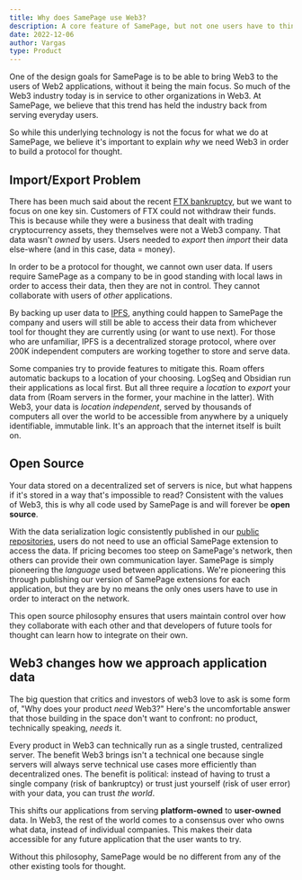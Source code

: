 ```yaml
---
title: Why does SamePage use Web3?
description: A core feature of SamePage, but not one users have to think about until they have to.
date: 2022-12-06
author: Vargas
type: Product
---
```


One of the design goals for SamePage is to be able to bring Web3 to the users of Web2 applications, without it being the main focus. So much of the Web3 industry today is in service to other organizations in Web3. At SamePage, we believe that this trend has held the industry back from serving everyday users.

So while this underlying technology is not the focus for what we do at SamePage, we believe it's important to explain _why_ we need Web3 in order to build a protocol for thought.

## Import/Export Problem
There has been much said about the recent [FTX bankruptcy](https://www.nytimes.com/2022/11/11/business/ftx-bankruptcy.html), but we want to focus on one key sin. Customers of FTX could not withdraw their funds. This is because while they were a business that dealt with trading cryptocurrency assets, they themselves were not a Web3 company. That data wasn't _owned_ by users. Users needed to _export_ then _import_ their data else-where (and in this case, data = money).

In order to be a protocol for thought, we cannot own user data. If users require SamePage as a company to be in good standing with local laws in order to access their data, then they are not in control. They cannot collaborate with users of _other_ applications.

By backing up user data to [IPFS](https://ipfs.io), anything could happen to SamePage the company and users will still be able to access their data from whichever tool for thought they are currently using (or want to use next). For those who are unfamiliar, IPFS is a decentralized storage protocol, where over 200K independent computers are working together to store and serve data.

Some companies try to provide features to mitigate this. Roam offers automatic backups to a location of your choosing. LogSeq and Obsidian run their applications as local first. But all three require a _location_ to _export_ your data from (Roam servers in the former, your machine in the latter). With Web3, your data is _location independent_, served by thousands of computers all over the world to be accessible from anywhere by a uniquely identifiable, immutable link. It's an approach that the internet itself is built on.

## Open Source
Your data stored on a decentralized set of servers is nice, but what happens if it's stored in a way that's impossible to read? Consistent with the values of Web3, this is why all code used by SamePage is and will forever be **open source**.

With the data serialization logic consistently published in our [public repositories](https://github.com/samepage-network/repositories), users do not need to use an official SamePage extension to access the data. If pricing becomes too steep on SamePage's network, then others can provide their own communication layer. SamePage is simply pioneering the _language_ used between applications. We're pioneering this through publishing our version of SamePage extensions for each application, but they are by no means the only ones users have to use in order to interact on the network.

This open source philosophy ensures that users maintain control over how they collaborate with each other and that developers of future tools for thought can learn how to integrate on their own.

## Web3 changes how we approach application data
The big question that critics and investors of web3 love to ask is some form of, "Why does your product _need_ Web3?" Here's the uncomfortable answer that those building in the space don't want to confront: no product, technically speaking, _needs_ it.

Every product in Web3 can technically run as a single trusted, centralized server. The benefit Web3 brings isn't a technical one because single servers will always serve technical use cases more efficiently than decentralized ones. The benefit is political: instead of having to trust a single company (risk of bankruptcy) or trust just yourself (risk of user error) with your data, you can trust _the world_.

This shifts our applications from serving **platform-owned** to **user-owned** data. In Web3, the rest of the world comes to a consensus over who owns what data, instead of individual companies. This makes their data accessible for any future application that the user wants to try.

Without this philosophy, SamePage would be no different from any of the other existing tools for thought.
